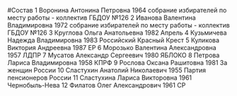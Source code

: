 #Состав
1 Воронина Антонина Петровна 1964 собрание избирателей по месту работы - коллектив ГБДОУ №126
2 Иванова Валентина Владимировна 1972 собрание избирателей по месту работы - коллектив ГБДОУ №126
3 Круглова Ольга Анатольевна 1982 Апрель
4 Кузьмичева Надежда Владимировна 1983 Российский Красный Крест
5 Куликова Виктория Андреевна 1987 ЕР
6 Морозько Валентина Александровна 1957 ЛДПР
7 Мусатов Александр Сергеевич 1980 ЯБЛОКО
8 Петрова Лариса Владимировна 1958 КПРФ
9 Рослова Оксана Рашитовна 1981 За женщин России
10 Сластухин Анатолий Николаевич 1955 Партия пенсионеров России
11 Сластухина Лариса Викторовна 1961 Чернобыль-Нева
12 Филатов Олег Александрович 1961 СР
